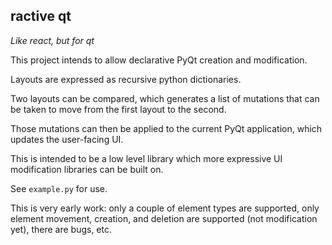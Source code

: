 ## ractive qt

_Like react, but for qt_

This project intends to allow declarative PyQt creation and modification.

Layouts are expressed as recursive python dictionaries.

Two layouts can be compared, which generates a list of mutations that can be taken to move from the first layout to the second.

Those mutations can then be applied to the current PyQt application, which updates the user-facing UI.

This is intended to be a low level library which more expressive UI modification libraries can be built on.

See `example.py` for use.

This is very early work: only a couple of element types are supported, only element movement, creation, and deletion are supported (not modification yet), there are bugs, etc.
